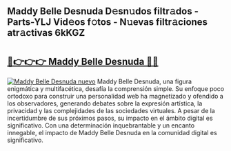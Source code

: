 ## Maddy Belle Desnuda D𝚎sn𝚞dos filtr𝚊dos - Parts-YLJ Vid𝚎os f𝚘tos - N𝚞evas filtr𝚊ciones atr𝚊ctivas 6kKGZ

# <h2><a href="http://mba9lx3.tromn.icu/?c=Maddy+Belle+Desnuda">🔗👉👉👉 Maddy Belle Desnuda 🔗🔗</a></h2>

[![Maddy Belle Desnuda nuevo](https://i.imgur.com/pEAQMta.gif)](http://mba9lx3.tromn.icu/?c=Maddy+Belle+Desnuda)
Maddy Belle Desnuda, una figura enigmática y multifacética, desafía la comprensión simple. Su enfoque poco ortodoxo para construir una personalidad web ha magnetizado y ofendido a los observadores, generando debates sobre la expresión artística, la privacidad y las complejidades de las sociedades virtuales. A pesar de la incertidumbre de sus próximos pasos, su impacto en el ámbito digital es significativo. Con una determinación inquebrantable y un encanto innegable, el impacto de Maddy Belle Desnuda en la comunidad digital es significativo.
